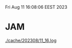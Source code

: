 Fri Aug 11 16:08:06 EEST 2023
# JAM
<a href='./cache/202308/11_16.log'>./cache/202308/11_16.log</a>
